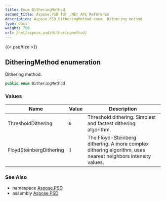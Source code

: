```yaml
---
title: Enum DitheringMethod
second_title: Aspose.PSD for .NET API Reference
description: Aspose.PSD.DitheringMethod enum. Dithering method
type: docs
weight: 780
url: /net/aspose.psd/ditheringmethod/
---
```

{{< psd/tize >}}
## DitheringMethod enumeration

Dithering method.

```csharp
public enum DitheringMethod
```

### Values

| Name | Value | Description |
| --- | --- | --- |
| ThresholdDithering | `0` | Threshold dithering. Simplest and fastest dithering algorithm. |
| FloydSteinbergDithering | `1` | The Floyd-Steinberg dithering. A more complex dithering algorithm, uses nearest neighbors intensity values. |

### See Also

* namespace [Aspose.PSD](../../aspose.psd/)
* assembly [Aspose.PSD](../../)


